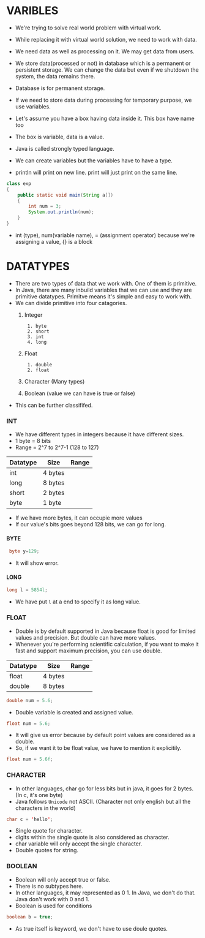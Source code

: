 # VARIBLES

- We're trying to solve real world problem with virtual work.
- While replacing it with virtual world solution, we need to work with data.
- We need data as well as processing on it. We may get data from users.
- We store data(processed or not) in database which is a permanent or persistent storage. We can change the data but even if we shutdown the system, the data remains there.
- Database is for permanent storage.
- If we need to store data during processing for temporary purpose, we use variables.
- Let's assume you have a box having data inside it. This box have name too
- The box is variable, data is a value.
- Java is called strongly typed language.
- We can create variables but the variables have to have a type.

- println will print on new line. print will just print on the same line.

```JAVA
class exp
{
    public static void main(String a[])
    {
        int num = 3;
        System.out.println(num);
    }
}
```
- int (type), num(variable name), = (assignment operator) because we're assigning a value, {} is a block

# DATATYPES

- There are two types of data that we work with. One of them is primitive.
- In Java, there are many inbuild variables that we can use and they are primitive datatypes. Primitve means it's simple and easy to work with.
- We can divide primitive into four catagories.
    1. Integer

            1. byte
            2. short
            3. int
            4. long
    2. Float

            1. double
            2. float
    3. Character (Many types)
    4. Boolean (value we can have is true or false)
- This can be further classififed.

### INT

- We have different types in integers because it have different sizes. 
- 1 byte = 8 bits
- Range = 2^7 to 2^7-1 (128 to 127)

|Datatype|Size|Range|
|--|--|--|
|int|4 bytes||
|long|8 bytes||
|short|2 bytes||
|byte|1 byte||

- If we have more bytes, it can occupie more values
- If our value's bits goes beyond 128 bits, we can go for long.

#### BYTE
```JAVA
 byte y=129;
```
- It will show error.

#### LONG
```JAVA
long l = 5854l;
```
- We have put `l` at a end to specify it as long value.

### FLOAT

- Double is by default supported in Java because float is good for limited values and precision. But double can have more values.
- Whenever you're performing scientific calculation, if you want to make it fast and support maximum precision, you can use double.

|Datatype|Size|Range|
|--|--|--|
|float|4 bytes||
|double|8 bytes||

```JAVA
double num = 5.6;
```
- Double variable is created and assigned value.

```JAVA
float num = 5.6;
```
- It will give us error because by default point values are considered as a double.
- So, if we want it to be float value, we have to mention it explicitily.
```JAVA
float num = 5.6f;
```
### CHARACTER

- In other languages, char go for less bits but in java, it goes for 2 bytes.
(In c, it's one byte)
- Java follows `Unicode` not ASCII. (Character not only english but all the characters in the world)
```JAVA
char c = 'hello';
```
- Single quote for character.
- digits within the single quote is also considered as character.
- char variable will only accept the single character.
- Double quotes for string.

### BOOLEAN
- Boolean will only accept true or false.
- There is no subtypes here.
- In other languages, it may represented as 0 1. In Java, we don't do that. Java don't work with 0 and 1.
- Boolean is used for conditions

```JAVA
boolean b = true;
```
- As true itself is keyword, we don't have to use doule quotes.
